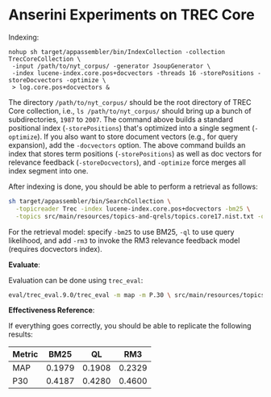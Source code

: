 # Anserini Experiments on TREC Core

Indexing:

```
nohup sh target/appassembler/bin/IndexCollection -collection TrecCoreCollection \
 -input /path/to/nyt_corpus/ -generator JsoupGenerator \
 -index lucene-index.core.pos+docvectors -threads 16 -storePositions -storeDocvectors -optimize \
 > log.core.pos+docvectors &

```

The directory `/path/to/nyt_corpus/` should be the root directory of TREC Core collection, i.e., `ls /path/to/nyt_corpus/` 
should bring up a bunch of subdirectories, `1987` to `2007`. The command above builds a standard positional index 
(`-storePositions`) that's optimized into a single segment (`-optimize`). If you also want to store document vectors 
(e.g., for query expansion), add the `-docvectors` option.  The above command builds an index that stores term positions 
(`-storePositions`) as well as doc vectors for relevance feedback (`-storeDocvectors`), and `-optimize` force merges all 
index segment into one.

After indexing is done, you should be able to perform a retrieval as follows:

```bash
sh target/appassembler/bin/SearchCollection \
  -topicreader Trec -index lucene-index.core.pos+docvectors -bm25 \
  -topics src/main/resources/topics-and-qrels/topics.core17.nist.txt -output run.core17.nist.bm25.txt
```

For the retrieval model: specify `-bm25` to use BM25, `-ql` to use query likelihood, and add `-rm3` to invoke the RM3 
relevance feedback model (requires docvectors index).



**Evaluate**:

Evaluation can be done using `trec_eval`:

```bash
eval/trec_eval.9.0/trec_eval -m map -m P.30 \ src/main/resources/topics-and-qrels/qrels.core17.nist.txt run.core17.nist.bm25.txt
```

**Effectiveness Reference**:

If everything goes correctly, you should be able to replicate the following results:

| Metric | BM25   | QL     | RM3    |
| ------ | ------ | ------ | ------ |
| MAP    | 0.1979 | 0.1908 | 0.2329 |
| P30    | 0.4187 | 0.4280 | 0.4600 |

